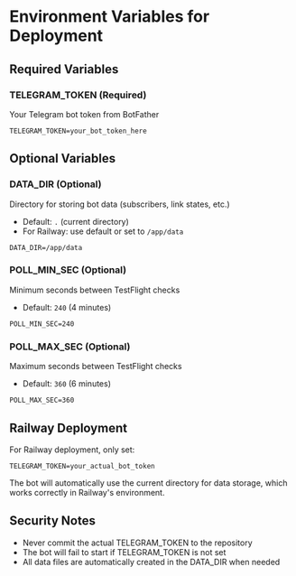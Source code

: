 # Environment Variables for Deployment

## Required Variables

### TELEGRAM_TOKEN (Required)
Your Telegram bot token from BotFather
```
TELEGRAM_TOKEN=your_bot_token_here
```

## Optional Variables

### DATA_DIR (Optional)
Directory for storing bot data (subscribers, link states, etc.)
- Default: `.` (current directory)
- For Railway: use default or set to `/app/data`
```
DATA_DIR=/app/data
```

### POLL_MIN_SEC (Optional)
Minimum seconds between TestFlight checks
- Default: `240` (4 minutes)
```
POLL_MIN_SEC=240
```

### POLL_MAX_SEC (Optional)
Maximum seconds between TestFlight checks
- Default: `360` (6 minutes)
```
POLL_MAX_SEC=360
```

## Railway Deployment
For Railway deployment, only set:
```
TELEGRAM_TOKEN=your_actual_bot_token
```

The bot will automatically use the current directory for data storage, which works correctly in Railway's environment.

## Security Notes
- Never commit the actual TELEGRAM_TOKEN to the repository
- The bot will fail to start if TELEGRAM_TOKEN is not set
- All data files are automatically created in the DATA_DIR when needed